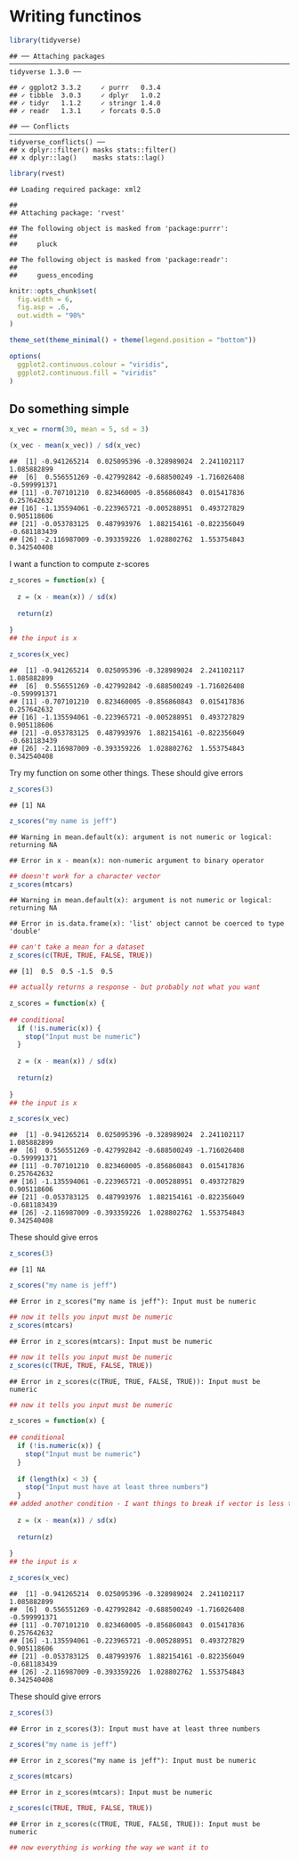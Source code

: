 Writing functinos
================

``` r
library(tidyverse)
```

    ## ── Attaching packages ──────────────────────────────────────────────────────────────────────────────────── tidyverse 1.3.0 ──

    ## ✓ ggplot2 3.3.2     ✓ purrr   0.3.4
    ## ✓ tibble  3.0.3     ✓ dplyr   1.0.2
    ## ✓ tidyr   1.1.2     ✓ stringr 1.4.0
    ## ✓ readr   1.3.1     ✓ forcats 0.5.0

    ## ── Conflicts ─────────────────────────────────────────────────────────────────────────────────────── tidyverse_conflicts() ──
    ## x dplyr::filter() masks stats::filter()
    ## x dplyr::lag()    masks stats::lag()

``` r
library(rvest)
```

    ## Loading required package: xml2

    ## 
    ## Attaching package: 'rvest'

    ## The following object is masked from 'package:purrr':
    ## 
    ##     pluck

    ## The following object is masked from 'package:readr':
    ## 
    ##     guess_encoding

``` r
knitr::opts_chunk$set(
  fig.width = 6,
  fig.asp = .6,
  out.width = "90%"
)

theme_set(theme_minimal() + theme(legend.position = "bottom"))

options(
  ggplot2.continuous.colour = "viridis",
  ggplot2.continuous.fill = "viridis"
)
```

## Do something simple

``` r
x_vec = rnorm(30, mean = 5, sd = 3)

(x_vec - mean(x_vec)) / sd(x_vec)
```

    ##  [1] -0.941265214  0.025095396 -0.328989024  2.241102117  1.085882899
    ##  [6]  0.556551269 -0.427992842 -0.688500249 -1.716026408 -0.599991371
    ## [11] -0.707101210  0.823460005 -0.856860843  0.015417836  0.257642632
    ## [16] -1.135594061 -0.223965721 -0.005288951  0.493727829  0.905118606
    ## [21] -0.053783125  0.487993976  1.882154161 -0.822356049 -0.681183439
    ## [26] -2.116987009 -0.393359226  1.028802762  1.553754843  0.342540408

I want a function to compute z-scores

``` r
z_scores = function(x) {
  
  z = (x - mean(x)) / sd(x)
  
  return(z)
  
}
## the input is x

z_scores(x_vec)
```

    ##  [1] -0.941265214  0.025095396 -0.328989024  2.241102117  1.085882899
    ##  [6]  0.556551269 -0.427992842 -0.688500249 -1.716026408 -0.599991371
    ## [11] -0.707101210  0.823460005 -0.856860843  0.015417836  0.257642632
    ## [16] -1.135594061 -0.223965721 -0.005288951  0.493727829  0.905118606
    ## [21] -0.053783125  0.487993976  1.882154161 -0.822356049 -0.681183439
    ## [26] -2.116987009 -0.393359226  1.028802762  1.553754843  0.342540408

Try my function on some other things. These should give errors

``` r
z_scores(3)
```

    ## [1] NA

``` r
z_scores("my name is jeff")
```

    ## Warning in mean.default(x): argument is not numeric or logical: returning NA

    ## Error in x - mean(x): non-numeric argument to binary operator

``` r
## doesn't work for a character vector
z_scores(mtcars)
```

    ## Warning in mean.default(x): argument is not numeric or logical: returning NA

    ## Error in is.data.frame(x): 'list' object cannot be coerced to type 'double'

``` r
## can't take a mean for a dataset
z_scores(c(TRUE, TRUE, FALSE, TRUE))
```

    ## [1]  0.5  0.5 -1.5  0.5

``` r
## actually returns a response - but probably not what you want
```

``` r
z_scores = function(x) {
  
## conditional
  if (!is.numeric(x)) {
    stop("Input must be numeric")
  }
  
  z = (x - mean(x)) / sd(x)
  
  return(z)
  
}
## the input is x

z_scores(x_vec)
```

    ##  [1] -0.941265214  0.025095396 -0.328989024  2.241102117  1.085882899
    ##  [6]  0.556551269 -0.427992842 -0.688500249 -1.716026408 -0.599991371
    ## [11] -0.707101210  0.823460005 -0.856860843  0.015417836  0.257642632
    ## [16] -1.135594061 -0.223965721 -0.005288951  0.493727829  0.905118606
    ## [21] -0.053783125  0.487993976  1.882154161 -0.822356049 -0.681183439
    ## [26] -2.116987009 -0.393359226  1.028802762  1.553754843  0.342540408

These should give erros

``` r
z_scores(3)
```

    ## [1] NA

``` r
z_scores("my name is jeff")
```

    ## Error in z_scores("my name is jeff"): Input must be numeric

``` r
## now it tells you input must be numeric
z_scores(mtcars)
```

    ## Error in z_scores(mtcars): Input must be numeric

``` r
## now it tells you input must be numeric
z_scores(c(TRUE, TRUE, FALSE, TRUE))
```

    ## Error in z_scores(c(TRUE, TRUE, FALSE, TRUE)): Input must be numeric

``` r
## now it tells you input must be numeric
```

``` r
z_scores = function(x) {
  
## conditional
  if (!is.numeric(x)) {
    stop("Input must be numeric")
  }
  
  if (length(x) < 3) {
    stop("Input must have at least three numbers")
  }
## added another condition - I want things to break if vector is less than 3 numbers
  
  z = (x - mean(x)) / sd(x)
  
  return(z)
  
}
## the input is x

z_scores(x_vec)
```

    ##  [1] -0.941265214  0.025095396 -0.328989024  2.241102117  1.085882899
    ##  [6]  0.556551269 -0.427992842 -0.688500249 -1.716026408 -0.599991371
    ## [11] -0.707101210  0.823460005 -0.856860843  0.015417836  0.257642632
    ## [16] -1.135594061 -0.223965721 -0.005288951  0.493727829  0.905118606
    ## [21] -0.053783125  0.487993976  1.882154161 -0.822356049 -0.681183439
    ## [26] -2.116987009 -0.393359226  1.028802762  1.553754843  0.342540408

These should give errors

``` r
z_scores(3)
```

    ## Error in z_scores(3): Input must have at least three numbers

``` r
z_scores("my name is jeff")
```

    ## Error in z_scores("my name is jeff"): Input must be numeric

``` r
z_scores(mtcars)
```

    ## Error in z_scores(mtcars): Input must be numeric

``` r
z_scores(c(TRUE, TRUE, FALSE, TRUE))
```

    ## Error in z_scores(c(TRUE, TRUE, FALSE, TRUE)): Input must be numeric

``` r
## now everything is working the way we want it to
```
